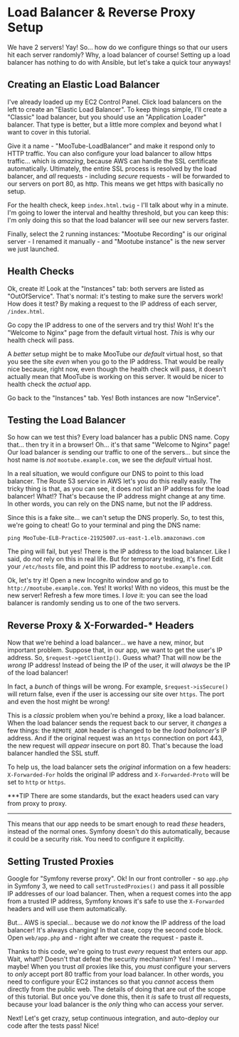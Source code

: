 # Load Balancer & Reverse Proxy Setup

We have 2 servers! Yay! So... how do we configure things so that our users hit each
server randomly? Why, a load balancer of course! Setting up a load balancer has
nothing to do with Ansible, but let's take a quick tour anyways!

## Creating an Elastic Load Balancer

I've already loaded up my EC2 Control Panel. Click load balancers on the left to
create an "Elastic Load Balancer". To keep things simple, I'll create a "Classic"
load balancer, but you should use an "Application Loader" balancer. That type is
better, but a little more complex and beyond what I want to cover in this tutorial.

Give it a name - "MooTube-LoadBalancer" and make it respond only to HTTP traffic.
You can also configure your load balancer to allow https traffic... which is *amazing*,
because AWS can handle the SSL certificate automatically. Ultimately, the entire
SSL process is resolved by the load balancer, and *all* requests - including *secure*
requests - will be forwarded to our servers on port 80, as http. This means we get
https with basically no setup.

For the health check, keep `index.html.twig` - I'll talk about why in a minute.
I'm going to lower the interval and healthy threshold, but you can keep this: I'm
only doing this so that the load balancer will see our new servers faster.

Finally, select the 2 running instances: "Mootube Recording" is our original server -
I renamed it manually - and "Mootube instance" is the new server we just launched.

## Health Checks

Ok, create it! Look at the "Instances" tab: both servers are listed as "OutOfService".
That's normal: it's testing to make sure the servers work! How does it test? By
making a request to the IP address of each server, `/index.html`. 

Go copy the IP address to one of the servers and try this! Woh! It's the "Welcome
to Nginx" page from the default virtual host. *This* is why our health check
will pass.

A *better* setup might be to make MooTube our *default* virtual host, so that you
see the site *even* when you go to the IP address. That would be really nice because,
right now, even though the health check will pass, it doesn't actually mean that
MooTube is working on this server. It would be nicer to health check the *actual*
app.

Go back to the "Instances" tab. Yes! Both instances are now "InService".

## Testing the Load Balancer

So how can we test this? Every load balancer has a public DNS name. Copy that... then
try it in a browser! Oh... it's that same "Welcome to Nginx" page! Our load balancer
*is* sending our traffic to one of the servers... but since the host name is *not*
`mootube.example.com`, we see the *default* virtual host.

In a real situation, we would configure our DNS to point to this load balancer.
The Route 53 service in AWS let's you do this really easily. The tricky thing is
that, as you can see, it does *not* list an IP address for the load balancer! What!?
That's because the IP address might change at any time. In other words, you can rely
on the DNS name, but not the IP address.

Since this is a fake site... we can't setup the DNS properly. So, to test this,
we're going to cheat! Go to your terminal and ping the DNS name:

```terminal-silent
ping MooTube-ELB-Practice-21925007.us-east-1.elb.amazonaws.com
```

The ping will fail, but yes! There is the IP address to the load balancer. Like
I said, do *not* rely on this in real life. But for temporary testing, it's fine!
Edit your `/etc/hosts` file, and point this IP address to `mootube.example.com`.

Ok, let's try it! Open a new Incognito window and go to `http://mootube.example.com`.
Yes! It works! With no videos, this must be the new server! Refresh a few more times.
I *love* it: you can see the load balancer is randomly sending us to one of the two
servers.

## Reverse Proxy & X-Forwarded-* Headers

Now that we're behind a load balancer... we have a new, minor, but important problem.
Suppose that, in our app, we want to get the user's IP address. So, `$request->getClientIp()`.
Guess what? That will now be the *wrong* IP address! Instead of being the IP of
the user, it will *always* be the IP of the load balancer!

In fact, a *bunch* of things will be wrong. For example, `$request->isSecure()` will
return false, even if the user is accessing our site over `https`. The port and
even the host might be wrong!

This is a *classic* problem when you're behind a proxy, like a load balancer. When
the load balancer sends the request back to our server, it *changes* a few things:
the `REMOTE_ADDR` header is changed to be the *load balancer's* IP address. And
if the original request was an `https` connection on port 443, the new request will
*appear* insecure on port 80. That's because the load balancer handled the SSL stuff.

To help us, the load balancer sets the *original* information on a few headers:
`X-Forwarded-For` holds the original IP address and `X-Forwarded-Proto` will be
set to `http` or `https`.

***TIP
There are some standards, but the exact headers used can vary from proxy to proxy.
***

This means that our app needs to be smart enough to read *these* headers, instead
of the normal ones. Symfony doesn't do this automatically, because it could be a
security risk. You need to configure it explicitly.

## Setting Trusted Proxies

Google for "Symfony reverse proxy". Ok! In our front controller - so `app.php`
in Symfony 3, we need to call `setTrustedProxies()` and pass it all possible IP
addresses of our load balancer. Then, when a request comes into the app from
a trusted IP address, Symfony knows it's safe to use the `X-Forwarded` headers
and will use them automatically.

But... AWS is special... because we do *not* know the IP address of the load balancer!
It's always changing! In that case, copy the second code block. Open `web/app.php`
and - right after we create the request - paste it.

Thanks to this code, we're going to trust *every* request that enters our app.
Wait, what!? Doesn't that defeat the security mechanism? Yes! I mean... maybe!
When you trust *all* proxies like this, you *must* configure your servers to *only*
accept port 80 traffic from your load balancer. In other words, you need to configure
your EC2 instances so that you *cannot* access them directly from the public web.
The details of doing that are out of the scope of this tutorial. But once you've
done this, then it *is* safe to trust *all* requests, because your load balancer
is the *only* thing who can access your server.

Next! Let's get crazy, setup continuous integration, and auto-deploy our code after
the tests pass! Nice!
